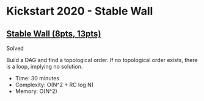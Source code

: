 # Kickstart 2020 - Stable Wall

## [Stable Wall (8pts, 13pts)](https://codingcompetitions.withgoogle.com/kickstart/round/000000000019ff43/00000000003379bb)

Solved

Build a DAG and find a topological order. If no topological order
exists, there is a loop, implying no solution.

* Time: 30 minutes
* Complexity: O(N^2 + RC log N)
* Memory: O(N^2)

